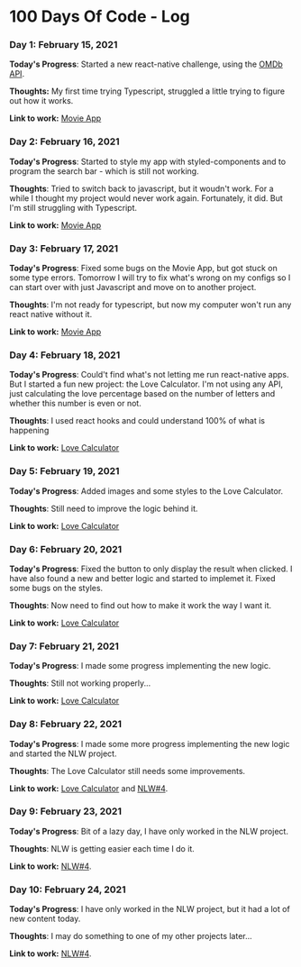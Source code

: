 # 100 Days Of Code - Log

### Day 1: February 15, 2021

**Today's Progress**: Started a new react-native challenge, using the [OMDb API](http://www.omdbapi.com/). 

**Thoughts:** My first time trying Typescript, struggled a little trying to figure out how it works.

**Link to work:** [Movie App](https://github.com/varelabeatriz/desafio-mestres-da-web)

### Day 2: February 16, 2021

**Today's Progress**: Started to style my app with styled-components and to program the search bar - which is still not working.

**Thoughts**: Tried to switch back to javascript, but it woudn't work. For a while I thought my project would never work again. Fortunately, it did. But I'm still struggling with Typescript.

**Link to work:** [Movie App](https://github.com/varelabeatriz/desafio-mestres-da-web)

### Day 3: February 17, 2021

**Today's Progress**: Fixed some bugs on the Movie App, but got stuck on some type errors. Tomorrow I will try to fix what's wrong on my configs so I can start over with just Javascript and move on to another project.

**Thoughts**: I'm not ready for typescript, but now my computer won't run any react native without it.

**Link to work:** [Movie App](https://github.com/varelabeatriz/desafio-mestres-da-web)

### Day 4: February 18, 2021

**Today's Progress**: Could't find what's not letting me run react-native apps. But I started a fun new project: the Love Calculator. I'm not using any API, just calculating the love percentage based on the number of letters and whether this number is even or not.

**Thoughts**: I used react hooks and could understand 100% of what is happening

**Link to work:** [Love Calculator](https://github.com/varelabeatriz/LoveCalculator)

### Day 5: February 19, 2021

**Today's Progress**: Added images and some styles to the Love Calculator.

**Thoughts**: Still need to improve the logic behind it.

**Link to work:** [Love Calculator](https://github.com/varelabeatriz/LoveCalculator)

### Day 6: February 20, 2021

**Today's Progress**: Fixed the button to only display the result when clicked. I have also found a new and better logic and started to implemet it. Fixed some bugs on the styles.

**Thoughts**: Now need to find out how to make it work the way I want it.

**Link to work:** [Love Calculator](https://github.com/varelabeatriz/LoveCalculator)

### Day 7: February 21, 2021

**Today's Progress**: I made some progress implementing the new logic.

**Thoughts**: Still not working properly...

**Link to work:** [Love Calculator](https://github.com/varelabeatriz/LoveCalculator)

### Day 8: February 22, 2021

**Today's Progress**: I made some more progress implementing the new logic and started the NLW project.

**Thoughts**: The Love Calculator still needs some improvements.

**Link to work:** [Love Calculator](https://github.com/varelabeatriz/LoveCalculator) and [NLW#4](https://github.com/varelabeatriz/NLW-4).

### Day 9: February 23, 2021

**Today's Progress**: Bit of a lazy day, I have only worked in the NLW project.

**Thoughts**: NLW is getting easier each time I do it.

**Link to work:** [NLW#4](https://github.com/varelabeatriz/NLW-4).

### Day 10: February 24, 2021

**Today's Progress**: I have only worked in the NLW project, but it had a lot of new content today.

**Thoughts**: I may do something to one of my other projects later...

**Link to work:** [NLW#4](https://github.com/varelabeatriz/NLW-4).


